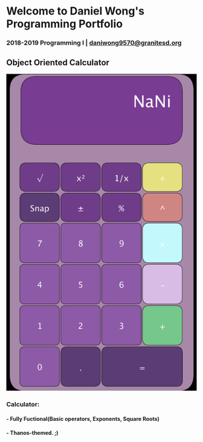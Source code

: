 # Welcome to Daniel Wong's Programming Portfolio
### 2018-2019 Programming I | daniwong9570@granitesd.org

## Object Oriented Calculator
![calvinator](https://github.com/DandyDaniel/2019ProgPort/blob/master/Calc/Pictures/calvinator.png)
### Calculator:
#### - Fully Fuctional(Basic operators, Exponents, Square Roots)
#### - Thanos-themed. ;)
![]()
